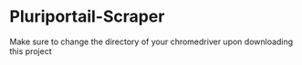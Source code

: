 # Pluriportail-Scraper

Make sure to change the directory of your chromedriver upon downloading this project
